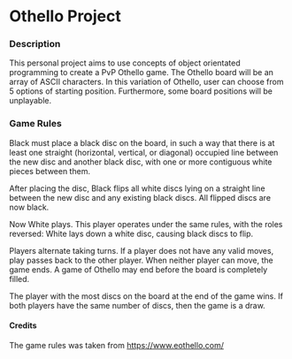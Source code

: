 # Othello Project

### Description
This personal project aims to use concepts of object orientated programming to create a PvP Othello game. 
The Othello board will be an array of ASCII characters. 
In this variation of Othello, user can choose from 5 options of starting position. Furthermore, some board positions will be unplayable.

### Game Rules

Black must place a black disc on the board, in such a way that there is at least one straight (horizontal, vertical, or diagonal) occupied line between the new disc and another black disc, with one or more contiguous white pieces between them.

After placing the disc, Black flips all white discs lying on a straight line between the new disc and any existing black discs. All flipped discs are now black.

Now White plays. This player operates under the same rules, with the roles reversed: White lays down a white disc, causing black discs to flip.

Players alternate taking turns. If a player does not have any valid moves, play passes back to the other player. When neither player can move, the game ends. A game of Othello may end before the board is completely filled.

The player with the most discs on the board at the end of the game wins. If both players have the same number of discs, then the game is a draw.

#### Credits
The game rules was taken from https://www.eothello.com/ 
